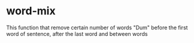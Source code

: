 # word-mix

This function that remove certain number of words "Dum" before the first word of sentence, after the last word and between words 